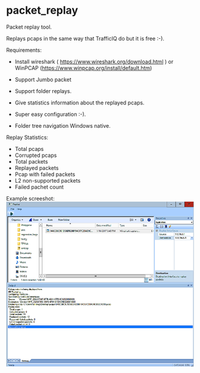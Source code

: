 # packet_replay

Packet replay tool.

Replays pcaps in the same way that TrafficIQ do but it is free :-).

Requirements:

- Install wireshark ( https://www.wireshark.org/download.html ) or 
   WinPCAP (https://www.winpcap.org/install/default.htm)


- Support Jumbo packet
- Support folder replays.
- Give statistics information about the replayed pcaps.
- Super easy configuration :-).
- Folder tree navigation Windows native.

Replay Statistics:

- Total pcaps
- Corrupted pcaps
- Total packets
- Replayed packets
- Pcap with failed packets
- L2 non-supported packets
- Failed pachet count

Example screeshot:
![Alt text](/help/main.PNG?raw=true "Main Windows")
 


 





